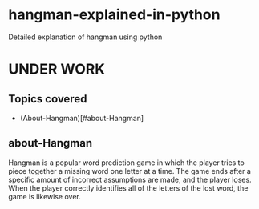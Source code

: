 # hangman-explained-in-python
Detailed explanation of hangman using python 

<h1>UNDER WORK</h1>

## Topics covered
* (About-Hangman)[#about-Hangman]

## about-Hangman
Hangman is a popular word prediction game in which the player tries to piece together a missing word one letter at a time. The game ends after a specific amount of incorrect assumptions are made, and the player loses. When the player correctly identifies all of the letters of the lost word, the game is likewise over. 
